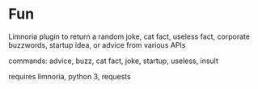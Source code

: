 # Fun
Limnoria plugin to return a random joke, cat fact, useless fact, corporate buzzwords, startup idea, or advice from various APIs

commands: advice, buzz, cat fact, joke, startup, useless, insult

requires limnoria, python 3, requests
